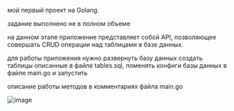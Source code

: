 мой первый проект на Golang.

задание выполнено не в полном объеме

на данном этапе приложение представляет собой API, позволяющее совершать CRUD операции над таблицами в базе данных.

для работы приложения нужно развернуть базу данных создать таблицы описанные в файле tables.sql, поменять конфиги базы данных в файле main.go и запустить

описание работы методов в комментариях файла main.go

![image](https://user-images.githubusercontent.com/95168279/202803869-9fbc5e7f-75f5-420b-8df1-ec9a4fe0d1cd.png)

